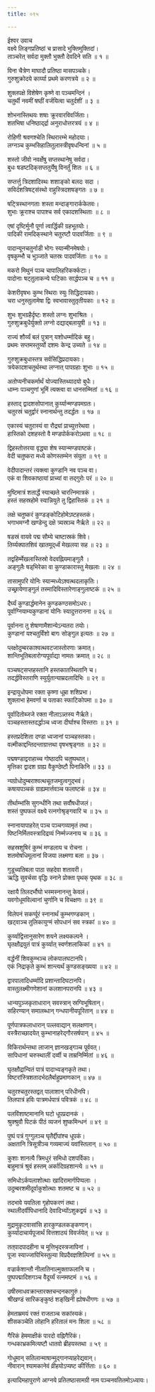 ```yaml
---
title: ०९५

---
```

ईश्वर उवाच  
वक्ष्ये लिङ्गप्रतिष्ठां च प्रासादे भुक्तिमुक्तिदां।  
ताञ्चरेत् सर्वदा मुक्तौ भुक्तौ देवदिने सति ॥ १ ॥  
  
विना चैत्रेण माघादौ प्रतिष्ठा मासपञ्चके।  
गुरुशुक्रोदये कार्य्या प्रथमे करणत्रये ॥ २ ॥  
  
शुक्लपक्षे विशेषेण कृष्णे वा पञ्चमन्दिनं ।  
चतुर्थी नवमीं षष्ठीं वर्जयित्वा चतुर्दशीं ॥ ३ ॥  
  
शोभनास्तिथयः शषाः क्रूरवारविवर्जिताः।  
शतभिषा धनिष्ठाद्‌र्द्रा अनुराधोत्तरत्रयं ॥ ४ ॥  
  
रोहिणी श्रवणश्चेति स्थिरारम्भे महोदयाः।  
लग्नञ्च कुम्भसिहालितुलास्त्रीवृषधन्विनां ॥ ५ ॥  
  
शस्तो जीवो नवर्क्षेषु सप्तस्थानेषु सर्वदा।  
बुधः षडष्टदिक्‌सप्ततुर्येषु विनर्तुं शितः ॥ ६ ॥  
  
सप्तर्त्तु त्रिदशादिस्थः शशाङ्को बलदः सदा ।  
सविर्दशत्रिषट्संस्थो राहुस्त्रिदशषङ्गतः ॥ ७ ॥  
  
षट्त्रिस्थानगताः शस्ता मन्दाङ्गारार्ककेतवः।  
शुभाः क्रूराश्च पापाश्च सर्व एकादशस्थिताः ॥ ८ ॥  
  
एषां दृष्टिर्मुनौ पूर्णा त्वार्द्धिकी ग्रहभूतयोः।  
पादिकी रामदिक्‌स्थाने चतुरष्टौ पादवर्जिताः ॥ ९ ॥  
  
पादान्यूनचतुर्नाडी भोगः स्यान्मीनमेषयोः।  
वृषकुम्भौ च भुञ्जाते चतस्रः पादवर्जिताः ॥ १० ॥  
  
मकरो मिथुनं पञ्च चापालिहरिकर्क्कटाः।  
पादोनाः षट्तुलाकन्ये घटिकाः सार्द्धपञ्च च ॥ ११ ॥  
  
केशरीवृषभः कुम्भ स्थिराः स्युः सिद्धिदायकाः।  
चरा धनुस्तुलामेषा द्विः स्वभावास्तुतृतीयकाः ॥ १२ ॥  
  
शुभः शुभग्रहैर्दृष्टः शस्तो लग्नः शुभाश्रितः ।  
गुरुशुक्रबुधैर्युक्तो लग्नो दद्याद्‌बलायुषी ॥ १३ ॥  
  
राज्यं शौर्य्यं बलं पुत्रान् यशोधर्म्मादिकं बहु।  
प्रथमः सप्तमस्तुर्य्यो दशमः केन्द्र उच्यते ॥ १४ ॥  
  
गुरुशुक्रबुधास्तत्र सर्वसिद्धिप्रदायकाः।  
त्रयेकादशचतुर्थस्था लग्नात् पापग्रहाः शुभाः ॥ १५ ॥  
  
अतोप्यनीचकर्मार्थं योज्यास्तिथ्यादयो बुधैः।  
धाम्नः पञ्चगुणां भूमिं त्यक्त्वा वा धानसम्मितां ॥ १६ ॥  
  
हस्ताद् द्वादशसोपानात् कुर्य्यान्मण्डपमग्रतः।  
चतुरस्रं चतुर्द्वारं स्नानार्थन्तु तदर्द्धतः ॥ १७ ॥  
  
एकास्यं चतुरास्यं वा रौद्र्यां प्राच्युत्तरेथवा ।  
हास्तिको दशहस्तो वै मण्डपोर्ककरोऽथवा ॥ १८ ॥  
  
द्विहस्तोत्तरया वृद्ध्या शेष स्यान्मण्डपाष्टकं।  
वेदी चतुष्करा मध्ये कोणस्तम्भेन संयुता ॥ १९ ॥  
  
वेदीपादान्तरं त्यक्त्वा कुण्डानि नव पञ्च वा।  
एकं वा शिवकाष्ठायां प्राच्यां वा तद्‌गुरोः परं ॥ २० ॥  
  
मुष्टिमात्रं शतार्द्धे स्याच्छते चारत्निमात्रकं ।  
हस्तं सहस्रहोमे स्यान्नियुते तु द्विहास्तिकं ॥ २१ ॥  
  
लक्षे चतुष्करं कुण्डङ्कोटिहोमेऽष्टहस्तकं।  
भगाभमग्नौ खण्डेन्दु दक्षे त्र्यस्रञ्च नैर्ऋते ॥ २२ ॥  
  
षडस्रं वायवे पद्म सौम्ये चाष्टास्रकं शिवे।  
तिर्य्यक्पातशिवं खातमूद्‌र्ध्वं मेखलया सह ॥ २३ ॥  
  
तद्वहिर्म्मेखलास्तिस्रो वेदवह्नियमाङ्गुलै ।  
अङ्गुलैः षड्‌भिरेका वा कुण्डाकारास्तु मेखलाः ॥ २४ ॥  
  
तासामुपरि योनिः स्यान्मध्येऽश्वत्थदलाकृतिः।  
उच्छ्रायेणाङ्गुलं तस्मादिविस्तारेणाङ्गुलाष्टकं ॥ २५ ॥  
  
दैर्घ्यं कुण्डार्द्धमानेन कुण्डकण्ठसमोऽधरः।  
पूर्वाग्नियाम्यकुण्डानां योनिः स्यादुत्तरानना ॥ २६ ॥  
  
पूर्वानना तु शेषाणामैशान्येऽन्यतरा तयोः।  
कुण्डानां यश्चतुर्विंशो बागः सोङ्गुल इत्यतः ॥ २७ ॥  
  
प्लक्षोदुम्बरकाश्वत्थवटजास्तोरणाः क्रमात्।  
शान्तिभूतिबलारोग्यपूर्वाद्या नामतः क्रमात् ॥ २८ ॥  
  
पञ्चषट्‌सप्तहस्तानि हस्तकातस्थितानि च।  
तदर्द्धविस्तराणि स्युर्युतान्याम्रदलादिभिः ॥ २९ ॥  
  
इन्द्रायुधोपमा रक्ता कृष्णा धूम्रा शशिप्रभा।  
शुक्लाभा हेमवर्णा च पताका स्फाटिकोपमा ॥ ३० ॥  
  
पूर्वादितोब्जजे रक्ता नीलाऽन्न्तस्य नैर्ऋते।  
पञ्चहस्तास्तदर्द्धाञ्च ध्वजा दीर्घाश्च विस्तराः ॥ ३१ ॥  
  
हस्तप्रदेशिता दण्डा ध्वजानां पञ्चहस्तकाः।  
वल्मीकाद्दन्तिदन्ताग्रात्तथा वृषभश्रृङ्गतः ॥ ३२ ॥  
  
पद्मषण्डाद्वराहाच्च गोष्ठादपि चतुष्पथात्।  
मृत्तिका द्वादश ग्राह्य वैकुण्ठेष्टौ पिनाकिनि ॥ ३३ ॥  
  
न्यग्रोधोदुम्बराश्वत्थचूतजम्वुत्वगुद्भवं।  
कषायपञ्चकं ग्राह्यमार्त्तवञ्च फलाष्टकं ॥ ३४ ॥  
  
तीर्थाम्भांसि सुगन्धीनि तथा सर्वौषधीजलं।  
शस्तं पुष्पफलं वक्ष्ये रत्नगोश्रृङ्गवारि च ॥ ३५ ॥  
  
स्नानायापाहरेत् पञ्च पञ्चगव्यामृतं तथा।  
पिष्टनिर्मितवस्त्रादिद्रव्यं निर्म्मज्जनाय च ॥ ३६ ॥  
  
सहस्रशुषिरं कुम्भं मण्डलाय च रोचना ।  
शतमोषधिमूलानां विजया लक्ष्मणा बला ॥ ३७ ।  
  
गुडूच्यतिबला पाठा सहदेवा शतावरी।  
ऋद्धि सुवर्चसा वृद्धिः स्नाने प्रोक्ता पृथक्‌ पृथक ॥ ३८ ॥  
  
रक्षायै तिलदर्भौघो भस्मस्नानन्तु केवलं।  
यवगोधूमविल्वानां चुर्णानि च विचक्षणः ॥ ३९ ॥  
  
विलेपनं सकर्प्पूरं स्नानार्थं कुम्भगण्डकान् ।  
खट्‌वाञ्च तुलिकायुग्मं सोपधानं सव स्त्रकां ॥ ४० ॥  
  
कुर्य्याद्वित्तानुसारेण शयने लक्ष्यकल्पने ।  
घृतक्षौद्रयुतं पात्रं कुर्य्यात् स्वर्णशलाकिकां ॥ ४१ ॥  
  
वर्द्धनीं शिवकुम्भञ्च लोकपालघटानपि।  
एकं निद्राकृते कुम्भं शान्त्यर्थं कुण्डसङ्‌ख्यया ॥ ४२ ॥  
  
द्वारपालादिधर्म्मादि प्रशान्तादिघटानपि।  
वास्तुलक्ष्मीगणेशानां कलशानपरानपि ॥ ४३ ॥  
  
धान्यपुञ्जकृताधारान् सवस्त्रान् स्रग्विभूषितान्।  
सहिरण्यान् समालब्धान् गन्धपानीयपूरितान् ॥ ४४ ॥  
  
पूर्णपात्रफलाधारान् पल्लवाद्यान् सलक्षणान्।  
वस्त्रैराच्छादयेत् कुम्भानाहरेद्‌गौरसर्षपान् ॥ ४५ ॥  
  
विकिरार्थन्तथा लाजान् ज्ञानखड्गञ्च पूर्ववत्।  
सापिधानां चरुस्थालीं दर्व्वी च ताम्रनिर्म्मितां ॥ ४६ ॥  
  
घृतक्षौद्रान्वितं पात्रं पादाभ्यङ्गकृते तथा।  
विष्टरांस्त्रिशतादर्भदलैर्बाहुप्रमाणकान् ॥ ४७ ॥  
  
चतुरश्चतुरस्तद्वत् पालाशान् परिधीनपि।  
तिलपात्रं हविः पात्रमर्धपात्रं पवित्रकं ॥ ४८ ॥  
  
पलविंशाष्टमानानि घटो धूपप्रदानकं ।  
श्रुक्श्रुवौ पिटकं पीठं व्यजनं शुष्कमिन्धनं ॥ ४९ ॥  
  
पुष्पं पत्रं गुग्गुलञ्च घृतैर्द्दीपांश्च धूपकं।  
अक्षतानि त्रिसूत्रीञ्च गव्यमाज्यं यवांस्तिलान् ॥ ५० ॥  
  
कुशाः शानत्यै त्रिमधुरं समिधो दशपर्विकाः।  
बाहुमात्रं श्रुवं हस्तम् अर्कादिग्रहशान्त्ये ॥ ५१ ॥  
  
समिधोऽर्कपलाशोत्थाः खादिरामार्गपिप्पलाः ।  
उदुम्बरशमीदूर्वाकुशोत्थाः शतमष्ट च ॥ ५२ ॥  
  
तदभावे यवतिला गृहोपकरणं तथा।  
स्थालीदर्वीपिधानादि देवादिभ्योंऽशुकद्वयं ॥ ५३ ॥  
  
मुद्रामुकृटवासांसि हारकुण्डलकङ्कणान्।  
कुर्य्यादाचार्यपूजार्थं वित्तशाठ्यं विवर्जयेत् ॥ ५४ ॥  
  
तत्‌पादपादहीना च मूत्तिभृदस्त्रजापिनां ।  
पूजा स्याज्जापिभिस्तुल्या विप्रदैवज्ञशिल्पिनां ॥ ५५ ॥  
  
वज्रार्कशान्तौ नीलातिनाल्मुक्ताफलानि च ।  
पुष्पपद्मादिशगञ्च वैदूर्य्यं रत्नमष्टमं ॥ ५६ ॥  
  
उषीरमाधवक्रान्तारक्तचन्दनकागुरुं।  
श्रीखण्डं सारिकङ्कुष्ठं शङ्‌खिनी ह्योषधीगणः ॥ ५७ ॥  
  
हेमताम्रमयं रक्तं राजतञ्च सकांस्यकं।  
शीसकञ्चेति लोहानि हरितालं मनः शिला ॥ ५८ ॥  
  
गैरिकं हेममाक्षीकं पारदो वह्निगैरिकं।  
गन्धकाभ्रकमित्यष्टौ धातवो ब्रीहयस्तथा ॥ ५९ ॥  
  
गोधूमान् सतिलान्माषान्मुद्‌गानप्याहरेद्यवान्।  
नीवारान् श्यामकानेवं व्रीहयोऽप्यष्ट कीर्त्तिताः ॥ ६० ॥  
  
इत्यादिमहापुराणे आग्नये प्रतितष्ठासामग्री नाम पञ्चनवतितमोऽध्यायः।